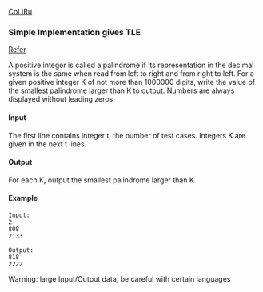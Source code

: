 [CoLiRu](http://ideone.com/RUx1oq)

### Simple Implementation gives TLE 
[Refer](http://programmerthing.blogspot.nl/2011/05/spoj-5-next-palindrome-problem-code.html)

A positive integer is called a palindrome if its representation in the decimal system is the same when read from left to right and from right to left. For a given positive integer K of not more than 1000000 digits, write the value of the smallest palindrome larger than K to output. Numbers are always displayed without leading zeros.


#### Input

The first line contains integer t, the number of test cases. Integers K are given in the next t lines.

#### Output

For each K, output the smallest palindrome larger than K.

#### Example

```
Input:
2
808
2133

Output:
818
2222
```

Warning: large Input/Output data, be careful with certain languages

